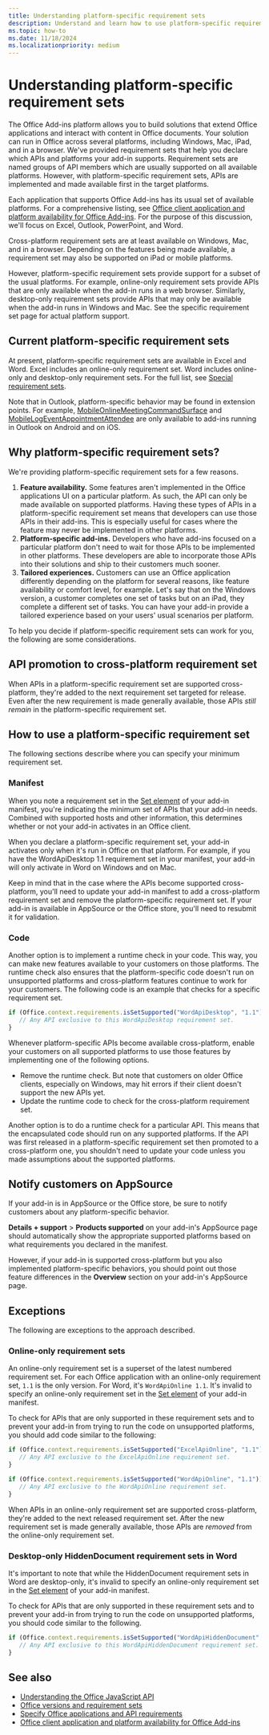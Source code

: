 ```yaml
---
title: Understanding platform-specific requirement sets
description: Understand and learn how to use platform-specific requirement sets.
ms.topic: how-to
ms.date: 11/18/2024
ms.localizationpriority: medium
---
```


# Understanding platform-specific requirement sets

The Office Add-ins platform allows you to build solutions that extend Office applications and interact with content in Office documents. Your solution can run in Office across several platforms, including Windows, Mac, iPad, and in a browser. We've provided requirement sets that help you declare which APIs and platforms your add-in supports. Requirement sets are named groups of API members which are usually supported on all available platforms. However, with platform-specific requirement sets, APIs are implemented and made available first in the target platforms.

Each application that supports Office Add-ins has its usual set of available platforms. For a comprehensive listing, see [Office client application and platform availability for Office Add-ins](/javascript/api/requirement-sets). For the purpose of this discussion, we'll focus on Excel, Outlook, PowerPoint, and Word.

Cross-platform requirement sets are at least available on Windows, Mac, and in a browser. Depending on the features being made available, a requirement set may also be supported on iPad or mobile platforms.

However, platform-specific requirement sets provide support for a subset of the usual platforms. For example, online-only requirement sets provide APIs that are only available when the add-in runs in a web browser. Similarly, desktop-only requirement sets provide APIs that may only be available when the add-in runs in Windows and Mac. See the specific requirement set page for actual platform support.

## Current platform-specific requirement sets

At present, platform-specific requirement sets are available in Excel and Word. Excel includes an online-only requirement set. Word includes online-only and desktop-only requirement sets. For the full list, see [Special requirement sets](/javascript/api/overview#special-requirement-sets).

Note that in Outlook, platform-specific behavior may be found in extension points. For example, [MobileOnlineMeetingCommandSurface](/javascript/api/manifest/extensionpoint#mobileonlinemeetingcommandsurface) and [MobileLogEventAppointmentAttendee](/javascript/api/manifest/extensionpoint#mobilelogeventappointmentattendee) are only available to add-ins running in Outlook on Android and on iOS.

## Why platform-specific requirement sets?

We're providing platform-specific requirement sets for a few reasons.

1. **Feature availability.** Some features aren't implemented in the Office applications UI on a particular platform. As such, the API can only be made available on supported platforms. Having these types of APIs in a platform-specific requirement set means that developers can use those APIs in their add-ins. This is especially useful for cases where the feature may never be implemented in other platforms.
1. **Platform-specific add-ins.** Developers who have add-ins focused on a particular platform don't need to wait for those APIs to be implemented in other platforms. These developers are able to incorporate those APIs into their solutions and ship to their customers much sooner.
1. **Tailored experiences.** Customers can use an Office application differently depending on the platform for several reasons, like feature availability or comfort level, for example. Let's say that on the Windows version, a customer completes one set of tasks but on an iPad, they complete a different set of tasks. You can have your add-in provide a tailored experience based on your users' usual scenarios per platform.

To help you decide if platform-specific requirement sets can work for you, the following are some considerations.

## API promotion to cross-platform requirement set

When APIs in a platform-specific requirement set are supported cross-platform, they're added to the next requirement set targeted for release. Even after the new requirement is made generally available, those APIs *still remain* in the platform-specific requirement set.

## How to use a platform-specific requirement set

The following sections describe where you can specify your minimum requirement set.

### Manifest

When you note a requirement set in the [Set element](/javascript/api/manifest/set) of your add-in manifest, you're indicating the minimum set of APIs that your add-in needs. Combined with supported hosts and other information, this determines whether or not your add-in activates in an Office client.

When you declare a platform-specific requirement set, your add-in activates only when it's run in Office on that platform. For example, if you have the WordApiDesktop 1.1 requirement set in your manifest, your add-in will only activate in Word on Windows and on Mac.

Keep in mind that in the case where the APIs become supported cross-platform, you'll need to update your add-in manifest to add a cross-platform requirement set and remove the platform-specific requirement set. If your add-in is available in AppSource or the Office store, you'll need to resubmit it for validation.

### Code

Another option is to implement a runtime check in your code. This way, you can make new features available to your customers on those platforms. The runtime check also ensures that the platform-specific code doesn't run on unsupported platforms and cross-platform features continue to work for your customers. The following code is an example that checks for a specific requirement set.

```javascript
if (Office.context.requirements.isSetSupported("WordApiDesktop", "1.1")) {
   // Any API exclusive to this WordApiDesktop requirement set.
}
```

Whenever platform-specific APIs become available cross-platform, enable your customers on all supported platforms to use those features by implementing one of the following options.

- Remove the runtime check. But note that customers on older Office clients, especially on Windows, may hit errors if their client doesn't support the new APIs yet.
- Update the runtime code to check for the cross-platform requirement set.

Another option is to do a runtime check for a particular API. This means that the encapsulated code should run on any supported platforms. If the API was first released in a platform-specific requirement set then promoted to a cross-platform one, you shouldn't need to update your code unless you made assumptions about the supported platforms.

## Notify customers on AppSource

If your add-in is in AppSource or the Office store, be sure to notify customers about any platform-specific behavior.

**Details + support** > **Products supported** on your add-in's AppSource page should automatically show the appropriate supported platforms based on what requirements you declared in the manifest.

However, if your add-in is supported cross-platform but you also implemented platform-specific behaviors, you should point out those feature differences in the **Overview** section on your add-in's AppSource page.

## Exceptions

The following are exceptions to the approach described.

### Online-only requirement sets

An online-only requirement set is a superset of the latest numbered requirement set. For each Office application with an online-only requirement set, `1.1` is the only version. For Word, it's `WordApiOnline 1.1`. It's invalid to specify an online-only requirement set in the [Set element](/javascript/api/manifest/set) of your add-in manifest.

To check for APIs that are only supported in these requirement sets and to prevent your add-in from trying to run the code on unsupported platforms, you should add code similar to the following:

```javascript
if (Office.context.requirements.isSetSupported("ExcelApiOnline", "1.1")) {
   // Any API exclusive to the ExcelApiOnline requirement set.
}
```

```javascript
if (Office.context.requirements.isSetSupported("WordApiOnline", "1.1")) {
   // Any API exclusive to the WordApiOnline requirement set.
}
```

When APIs in an online-only requirement set are supported cross-platform, they're added to the next released requirement set. After the new requirement set is made generally available, those APIs are *removed* from the online-only requirement set.

### Desktop-only HiddenDocument requirement sets in Word

It's important to note that while the HiddenDocument requirement sets in Word are desktop-only, it's invalid to specify an online-only requirement set in the [Set element](/javascript/api/manifest/set) of your add-in manifest.

To check for APIs that are only supported in these requirement sets and to prevent your add-in from trying to run the code on unsupported platforms, you should code similar to the following.

```javascript
if (Office.context.requirements.isSetSupported("WordApiHiddenDocument", "1.5")) {
   // Any API exclusive to this WordApiHiddenDocument requirement set.
}
```

## See also

- [Understanding the Office JavaScript API](understanding-the-javascript-api-for-office.md)
- [Office versions and requirement sets](office-versions-and-requirement-sets.md)
- [Specify Office applications and API requirements](specify-office-hosts-and-api-requirements.md)
- [Office client application and platform availability for Office Add-ins](/javascript/api/requirement-sets)
